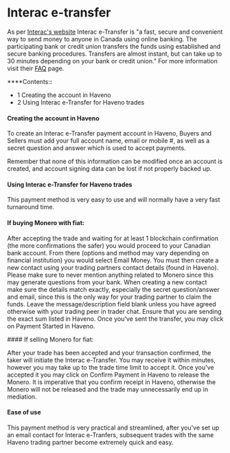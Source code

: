 # Interac e-transfer
 
As per [Interac's website](https://www.interac.ca/en/) Interac e-Transfer is "a fast, secure and convenient way to send money to anyone in Canada using online banking. The participating bank or credit union transfers the funds using established and secure banking procedures. Transfers are almost instant, but can take up to 30 minutes depending on your bank or credit union." For more information visit their [FAQ](https://www.interac.ca/en/consumers/support/faq-consumers/#) page.

****Contents:**:**
- 1 Creating the account in Haveno
- 2 Using Interac e-Transfer for Haveno trades

#### Creating the account in Haveno

To create an Interac e-Transfer payment account in Haveno, Buyers and Sellers must add your full account name, email or mobile #, as well as a secret question and answer which is used to accept payments.

Remember that none of this information can be modified once an account is created, and account signing data can be lost if not properly backed up.

#### Using Interac e-Transfer for Haveno trades

This payment method is very easy to use and will normally have a very fast turnaround time.

#### If buying Monero with fiat:

After accepting the trade and waiting for at least 1 blockchain confirmation (the more confirmations the safer) you would proceed to your Canadian bank account. From there (options and method may vary depending on financial institution) you would select Email Money. You must then create a new contact using your trading partners contact details (found in Haveno). Please make sure to never mention anything related to Monero since this may generate questions from your bank. When creating a new contact make sure the details match exactly, especially the secret question/answer and email, since this is the only way for your trading partner to claim the funds. Leave the message/description field blank unless you have agreed otherwise with your trading peer in trader chat. Ensure that you are sending the exact sum listed in Haveno. Once you've sent the transfer, you may click on Payment Started in Haveno.

#### If selling Monero for fiat:

After your trade has been accepted and your transaction confirmed, the taker will initiate the Interac e-Transfer. You may receive it within minutes, however you may take up to the trade time limit to accept it. Once you've accepted it you may click on Confirm Payment in Haveno to release the Monero. It is imperative that you confirm receipt in Haveno, otherwise the Monero will not be released and the trade may unnecessarily end up in mediation.

#### Ease of use

This payment method is very practical and streamlined, after you've set up an email contact for Interac e-Tranfers, subsequent trades with the same Haveno trading partner become extremely quick and easy. 
